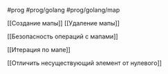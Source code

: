 #prog #prog/golang #prog/golang/map 

[[Создание мапы]]
[[Удаление мапы]]

[[Безопасность операций с мапами]]

[[Итерация по мапе]]

[[Отличить несуществующий элемент от нулевого]]
